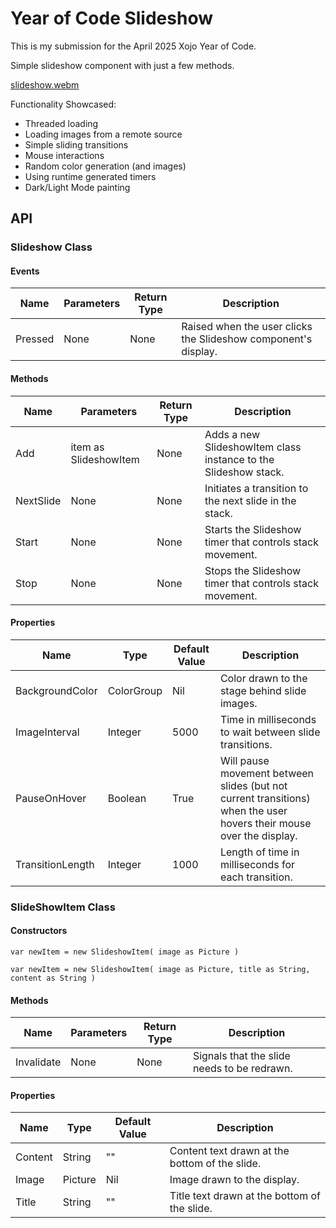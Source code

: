 # Year of Code Slideshow
This is my submission for the April 2025 Xojo Year of Code.

Simple slideshow component with just a few methods.

[slideshow.webm](https://github.com/user-attachments/assets/dd3326f3-ce4c-4e45-bef0-a53d6c54d2a0)

Functionality Showcased:
- Threaded loading
- Loading images from a remote source
- Simple sliding transitions
- Mouse interactions
- Random color generation (and images)
- Using runtime generated timers
- Dark/Light Mode painting

## API
### Slideshow Class
#### Events
Name | Parameters | Return Type | Description
--- | --- | --- | ---
Pressed | None | None | Raised when the user clicks the Slideshow component's display.

#### Methods
Name | Parameters | Return Type | Description
--- | --- | --- | ---
Add | item as SlideshowItem | None | Adds a new SlideshowItem class instance to the Slideshow stack.
NextSlide | None | None | Initiates a transition to the next slide in the stack.
Start | None | None | Starts the Slideshow timer that controls stack movement.
Stop | None | None | Stops the Slideshow timer that controls stack movement.

#### Properties
Name | Type | Default Value | Description
--- | --- | --- | ---
BackgroundColor | ColorGroup | Nil | Color drawn to the stage behind slide images.
ImageInterval | Integer | 5000 | Time in milliseconds to wait between slide transitions.
PauseOnHover | Boolean | True | Will pause movement between slides (but not current transitions) when the user hovers their mouse over the display.
TransitionLength | Integer | 1000 | Length of time in milliseconds for each transition.

### SlideShowItem Class
#### Constructors
```xojo
var newItem = new SlideshowItem( image as Picture )
```
```xojo
var newItem = new SlideshowItem( image as Picture, title as String, content as String )
```

#### Methods
Name | Parameters | Return Type | Description
--- | --- | --- | ---
Invalidate | None | None | Signals that the slide needs to be redrawn.

#### Properties
Name | Type | Default Value | Description
--- | --- | --- | ---
Content | String | "" | Content text drawn at the bottom of the slide.
Image | Picture | Nil | Image drawn to the display.
Title | String | "" | Title text drawn at the bottom of the slide.

